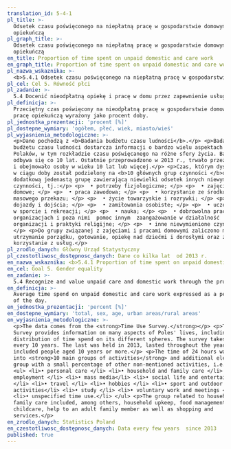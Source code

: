 ```yaml
---
translation_id: 5-4-1
pl_title: >-
  Odsetek czasu poświęconego na niepłatną pracę w gospodarstwie domowym i pracę
  opiekuńczą
pl_graph_title: >-
  Odsetek czasu poświęconego na niepłatną pracę w gospodarstwie domowym i pracę
  opiekuńczą
en_title: Proportion of time spent on unpaid domestic and care work
en_graph_title: Proportion of time spent on unpaid domestic and care work
pl_nazwa_wskaznika: >-
  <b>5.4.1 Odsetek czasu poświęconego na niepłatną pracę w gospodarstwie domowym i pracę opiekuńczą</b>
pl_cel: Cel 5. Równość płci
pl_zadanie: >-
  5.4 Docenić nieodpłatną opiekę i pracę w domu przez zapewnienie usług publicznych, infrastruktury, ochrony socjalnej oraz przez promowanie wspólnej odpowiedzialności w gospodarstwie domowym i rodzinie, zgodnie z krajowymi uwarunkowaniami
pl_definicja: >-
  Przeciętny czas poświęcony na nieodpłatną pracę w gospodarstwie domowym i
  pracę opiekuńczą wyrażony jako procent doby.
pl_jednostka_prezentacji: 'procent [%]'
pl_dostepne_wymiary: 'ogółem, płeć, wiek, miasto/wieś'
pl_wyjasnienia_metodologiczne: >-
  <p>Dane pochodzą z <b>Badania budżetu czasu ludności</b>.</p> <p>Badanie
  budżetu czasu ludności dostarcza informacji o bardzo wielu aspektach życia
  Polaków, w tym rozkładzie czasu poświęcanego na różne sfery życia. Badanie
  odbywa się co 10 lat. Ostatnie przeprowadzono w 2013 r., trwało przez cały rok
  i obejmowało osoby w wieku 10 lat lub więcej.</p> <p>Czas, którym dysponujemy
  w ciągu doby został podzielony na <b>10 głównych grup czynności </b>oraz
  dodatkową jedenastą grupę zawierającą niewielki odsetek innych niewymienionych
  czynności, tj.:</p> <p>  • potrzeby fizjologiczne; </p> <p>  • zajęcia i prace
  domowe; </p> <p>  • praca zawodowa; </p> <p>  • korzystanie ze środków
  masowego przekazu; </p> <p>  • życie towarzyskie i rozrywki; </p> <p>  •
  dojazdy i dojścia; </p> <p>  • zamiłowania osobiste; </p> <p>  • uczestnictwo
  w sporcie i rekreacji; </p> <p>  • nauka; </p> <p>  • dobrowolna praca w
  organizacjach i poza nimi  pomoc innym  zaangażowanie w działalność
  organizacji i praktyki religijne; </p> <p>  • inne niewymienione czynności.
  </p> <p>Do grupy związanej z zajęciami i pracami domowymi zaliczono m.in.
  utrzymanie porządku, gotowanie, opiekę nad dziećmi i dorosłymi oraz zakupy i
  korzystanie z usług.</p>
pl_zrodlo_danych: Główny Urząd Statystyczny
pl_czestotliwosc_dostępnosc_danych: Dane co kilka lat  od 2013 r.
en_nazwa_wskaznika: <b>5.4.1 Proportion of time spent on unpaid domestic and care work</b>
en_cel: Goal 5. Gender equality
en_zadanie: >-
  5.4 Recognize and value unpaid care and domestic work through the provision of public services, infrastructure and social protection policies and the promotion of shared responsibility within the household and the family as nationally appropriate
en_definicja: >-
  Average time spend on unpaid domestic and care work expressed as a percentage
  of the day.
en_jednostka_prezentacji: 'percent [%]'
en_dostepne_wymiary: 'total, sex, age, urban areas/rural areas'
en_wyjasnienia_metodologiczne: >-
  <p>The data comes from the <strong>Time Use Survey.</strong></p> <p>Time Use
  Survey provides information on many aspects of Poles' lives, including the
  distribution of time spend on its different spheres. The survey takes place
  every 10 years. The last was held in 2013, lasted throughout the year and
  included people aged 10 years or more.</p> <p>The time of 24 hours was divided
  into <strong>10 main groups of activities</strong> and additional eleventh
  group with a small percentage of other non-mentioned activities, i.e.:</p>
  <ul> <li>• personal care </li> <li>• household and family care </li> <li>•
  employment </li> <li>• mass media</li> <li>• social life and entertainment
  </li> <li>• travel </li> <li>• hobbies </li> <li>• sport and outdoor
  activities</li> <li>• study </li> <li>• voluntary work and meetings </li>
  <li>• unspecified time use.</li> </ul> <p>The group related to household and
  family care included, among others, household upkeep, food management,
  childcare, help to an adult family member as well as shopping and
  services.</p>
en_zrodlo_danych: Statistics Poland
en_czestotliwosc_dostępnosc_danych: Data every few years  since 2013
published: true
---
```

